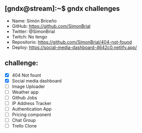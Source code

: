 ## [gndx@stream]:~$ gndx challenges

- Name: Simón Briceño
- GitHub: https://github.com/SimonBrial
- Twitter: @SimonBrial
- Twitch: No tengo
- Repositorio: https://github.com/SimonBrial/404-not-found
- Deploy: https://social-media-dashboard-4642c0.netlify.app/

## challenge:
  - [X] 404 Not fount
  - [X] Social media dashboard
  - [ ] Image Uploader
  - [ ] Weather app
  - [ ] Github Jobs
  - [ ] IP Address Tracker
  - [ ] Authentication App
  - [ ] Pricing component
  - [ ] Chat Group
  - [ ] Trello Clone
